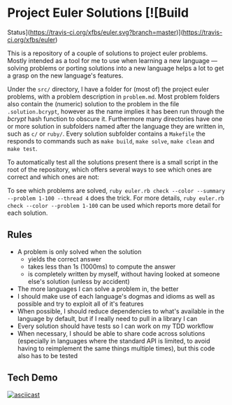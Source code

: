# Project Euler Solutions [![Build
Status](https://travis-ci.org/xfbs/euler.svg?branch=master)](https://travis-ci.org/xfbs/euler)

This is a repository of a couple of solutions to project euler problems. Mostly
intended as a tool for me to use when learning a new language — solving problems
or porting solutions into a new language helps a lot to get a grasp on the new
language's features.

Under the `src/` directory, I have a folder for (most of) the project euler
problems, with a problem description in `problem.md`. Most problem folders also
contain the (numeric) solution to the problem in the file `.solution.bcrypt`,
however as the name implies it has been run through the *bcrypt* hash function
to obscure it. Furthermore many directories have one or more solution in
subfolders named after the language they are written in, such as `c/` or
`ruby/`. Every solution subfolder contains a `Makefile` the responds to commands
such as `make build`, `make solve`, `make clean` and `make test`.

To automatically test all the solutions present there is a small script in the
root of the repository, which offers several ways to see which ones are correct
and which ones are not:

To see which problems are solved, 
`ruby euler.rb check --color --summary --problem 1-100 --thread 4` does the
trick. For more details, `ruby euler.rb check --color --problem 1-100` can be
used which reports more detail for each solution.

## Rules

  - A problem is only solved when the solution
      - yields the correct answer
      - takes less than 1s (1000ms) to compute the answer
      - is completely written by myself, without having looked at someone else's
        solution (unless by accident)
  - The more languages I can solve a problem in, the better
  - I should make use of each language's dogmas and idioms as well as possible
    and try to exploit all of it's features
  - When possible, I should reduce dependencies to what's available in the
    language by default, but if I really need to pull in a library I can
  - Every solution should have tests so I can work on my TDD workflow
  - When necessary, I should be able to share code across solutions (especially
    in languages where the standard API is limited, to avoid having to
    reimplement the same things multiple times), but this code also has to be
    tested

## Tech Demo

[![asciicast](https://asciinema.org/a/OJ6I04nBYKx6Z1sfbMpMwgrck.png)](https://asciinema.org/a/OJ6I04nBYKx6Z1sfbMpMwgrck)

